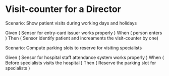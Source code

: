 # Visit-counter for a Director

Scenario: Show patient visits during working days and holidays

  Given ( Sensor for entry-card issuer works properly )
  When  ( person enters )
  Then  ( Sensor identify patient and increaments the visit-counter by one)

Scenario: Compute parking slots to reserve for visiting specialists

  Given  ( Sensor for hospital staff attendance system works properly )
  When   ( Before specialists visits the hospital )
  Then   ( Reserve the parking slot for specialists )
